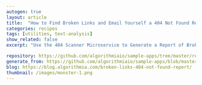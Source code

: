 ```yaml
---
autogen: true
layout: article
title:  "How to Find Broken Links and Email Yourself a 404 Not Found Report"
categories: recipes
tags: [utilities, text-analysis]
show_related: false
excerpt: "Use the 404 Scanner Microservice to Generate a Report of Broken Links via Mailgun"

repository: https://github.com/algorithmiaio/sample-apps/tree/master/recipes/404-Error-Scanner
generate_from: https://github.com/algorithmiaio/sample-apps/blob/master/recipes/404-Error-Scanner/readme.md
blog: https://blog.algorithmia.com/broken-links-404-not-found-report/
thumbnail: /images/monster-1.png
---
```

